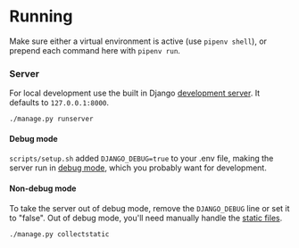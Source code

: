 # Running
Make sure either a virtual environment is active (use `pipenv shell`), or prepend each command here with `pipenv run`.

### Server
For local development use the built in Django [development server](https://docs.djangoproject.com/en/3.0/ref/django-admin/#runserver). It defaults to `127.0.0.1:8000`.

    ./manage.py runserver
   
#### Debug mode
`scripts/setup.sh` added `DJANGO_DEBUG=true` to your .env file, making the server run in [debug mode](https://docs.djangoproject.com/en/3.0/ref/settings/#std:setting-DEBUG), which you probably want for development.

#### Non-debug mode
To take the server out of debug mode, remove the `DJANGO_DEBUG` line or set it to "false". Out of debug mode, you'll need manually handle the [static files](https://docs.djangoproject.com/en/3.0/ref/contrib/staticfiles/).
    
    ./manage.py collectstatic
